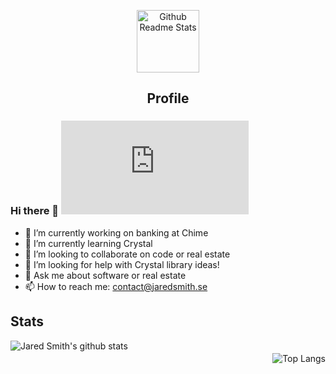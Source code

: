 <p align="center">
 <img width="100px" src="https://res.cloudinary.com/anuraghazra/image/upload/v1594908242/logo_ccswme.svg" align="center" alt="Github Readme Stats" />
 <h2 align="center">Profile</h2>
</p>

### Hi there 👋 ![image title](https://matomo.netstitch.se/matomo.php?idsite=3&amp;rec=1&amp;action_name=Profile)

- 🔭 I’m currently working on banking at Chime
- 🌱 I’m currently learning Crystal
- 👯 I’m looking to collaborate on code or real estate
- 🤔 I’m looking for help with Crystal library ideas!
- 💬 Ask me about software or real estate
- 📫 How to reach me: contact@jaredsmith.se

## Stats
<p align="center">
  <img 
    alt="Jared Smith's github stats" 
    src="https://github-readme-stats.vercel.app/api?username=jaredsmithse&count_private=true&show_icons=true" 
    align="left" 
  />

  <img 
    alt="Top Langs" 
    src="https://github-readme-stats.vercel.app/api/top-langs/?username=jaredsmithse&layout=compact" 
    align="right" 
    style="vertical-align: middle; padding-top: 20px" 
   />
</p>
